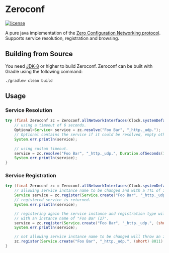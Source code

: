 # Zeroconf

[![license](https://img.shields.io/badge/license-BSD3-lightgray.svg)](https://opensource.org/licenses/BSD-3-Clause)

A pure java implementation of the [Zero Configuration Networking protocol](http://www.zeroconf.org).
Supports service resolution, registration and browsing.

## Building from Source

You need [JDK-8](http://openjdk.java.net/projects/jdk8/) or higher to build Zeroconf.
Zeroconf can be built with Gradle using the following command:

```
./gradlew clean build
```

## Usage

### Service Resolution

```java
try (final Zeroconf zc = Zeroconf.allNetworkInterfaces(Clock.systemDefaultZone())) {
    // using a timeout of 6 seconds.
    Optional<Service> service = zc.resolve("Foo Bar", "_http._udp.");
    // Optional contains the service if it could be resolved, empty otherwise.
    System.err.println(service);
    
    // using custom timeout.
    service = zc.resolve("Foo Bar", "_http._udp.", Duration.ofSeconds(1));
    System.err.println(service);
}
```

### Service Registration

```java
try (final Zeroconf zc = Zeroconf.allNetworkInterfaces(Clock.systemDefaultZone())) {
    // allowing service instance name to be changed and with a TTL of 1 hour.
    Service service = zc.register(Service.create("Foo Bar", "_http._udp.", (short) 8009).get());
    // registered service is returned.
    System.err.println(service);

    // registering again the service instance and registration type will return a service
    // with an instance name of "Foo Bar (2)".
    service = zc.register(Service.create("Foo Bar", "_http._udp.", (short) 8010).get());
    System.err.println(service);

    // not allowing service instance name to be changed will throw an IOException at this point.
    zc.register(Service.create("Foo Bar", "_http._udp.", (short) 8011).get(), false);
}
```
